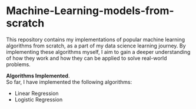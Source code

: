 # Machine-Learning-models-from-scratch
This repository contains my implementations of popular machine learning algorithms from scratch, as a part of my data science learning journey. By implementing these algorithms myself, I aim to gain a deeper understanding of how they work and how they can be applied to solve real-world problems.

**Algorithms Implemented**.\
So far, I have implemented the following algorithms:

- Linear Regression
- Logistic Regression
